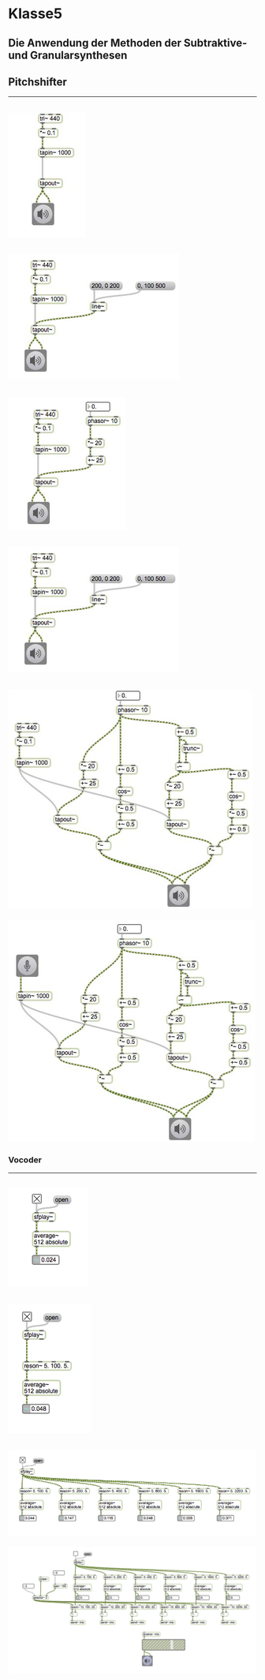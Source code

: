 # Klasse5

## Die Anwendung der Methoden der Subtraktive- und Granularsynthesen

## Pitchshifter

---
![](Klasse5/pitchshifter1.png)
---
![](Klasse5/pitchshifter2.png)
---
![](Klasse5/pitchshifter3.png)
---
![](Klasse5/pitchshifter2.png)
---
![](Klasse5/pitchshifter5.png)
---
![](Klasse5/pitchshifter6.png)



### Vocoder
---
![](Klasse5/vocoder1.png)
---
![](Klasse5/vocoder2.png)
---
![](Klasse5/vocoder3.png)
---
![](Klasse5/vocoder4.png)
